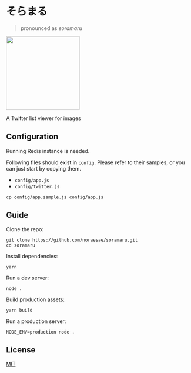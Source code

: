 # そらまる

> pronounced as *soramaru*

<img width='200' src='https://cloud.githubusercontent.com/assets/1013641/17025345/5ef2ba76-4f96-11e6-8436-5bfc4dac4af1.jpg'>

A Twitter list viewer for images

## Configuration

Running Redis instance is needed.

Following files should exist in `config`. Please refer to their samples, or you
can just start by copying them.

- `config/app.js`
- `config/twitter.js`

```
cp config/app.sample.js config/app.js
```


## Guide

Clone the repo:

```
git clone https://github.com/noraesae/soramaru.git
cd soramaru
```

Install dependencies:

```
yarn
```

Run a dev server:

```
node .
```

Build production assets:

```
yarn build
```

Run a production server:

```
NODE_ENV=production node .
```

## License

[MIT](LICENSE)
